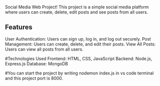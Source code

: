 Social Media Web Project! This project is a simple social media platform where users can create, delete, edit posts and see posts from all users.

## Features
User Authentication: Users can sign up, log in, and log out securely.
Post Management: Users can create, delete, and edit their posts.
View All Posts: Users can view all posts from all users.

#Technologies Used
Frontend: HTML, CSS, JavaScript
Backend: Node.js, Express.js
Database: MongoDB

#You can start the project by writing nodemon index.js in vs code terminal and this project port is 8000.
